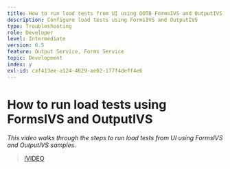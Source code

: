 ```yaml
---
title: How to run load tests from UI using OOTB FormsIVS and OutputIVS samples
description: Configure load tests using FormsIVS and OutputIVS
type: Troubleshooting
role: Developer
level: Intermediate
version: 6.5
feature: Output Service, Forms Service
topic: Development
index: y
exl-id: caf413ee-a124-4629-ae02-177f4deff4e6
---
```

# How to run load tests using  FormsIVS and OutputIVS

*This video walks through the steps to run load tests from UI using FormsIVS and OutputIVS samples.*

>[!VIDEO](https://video.tv.adobe.com/v/335507?quality=9&learn=on)
